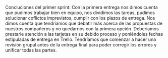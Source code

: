 Concluciones del primer sprint:
Con la primera entrega nos dimos cuenta que pudimos trabajar bien en equipo, nos dividimos las tareas, pudimos solucionar coflictos imprevistos, cumplir con los plazos de entrega. Nos dimos cuenta que tendríamos que debatir más acerca de las propuestas de nuestros compañeros y no quedarnos con la primera opción. Deberíamos prestarle atención a las tarjetas en su debido proceso y poniéndoles fechas estipuladas de entrega en Trello. Tendríamos que comenzar a hacer una revisión grupal antes de la entrega final para poder corregir los errores y unificar todas las partes.
